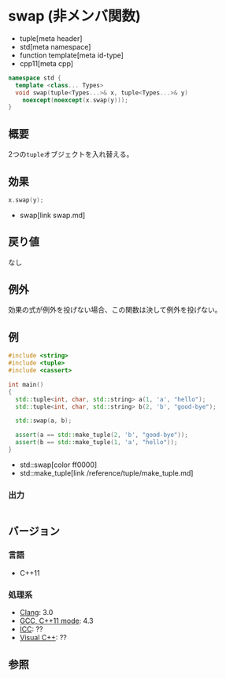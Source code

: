 # swap (非メンバ関数)
* tuple[meta header]
* std[meta namespace]
* function template[meta id-type]
* cpp11[meta cpp]

```cpp
namespace std {
  template <class... Types>
  void swap(tuple<Types...>& x, tuple<Types...>& y)
    noexcept(noexcept(x.swap(y)));
}
```

## 概要
2つの`tuple`オブジェクトを入れ替える。


## 効果
```cpp
x.swap(y);
```
* swap[link swap.md]


## 戻り値
なし


## 例外
効果の式が例外を投げない場合、この関数は決して例外を投げない。


## 例
```cpp example
#include <string>
#include <tuple>
#include <cassert>

int main()
{
  std::tuple<int, char, std::string> a(1, 'a', "hello");
  std::tuple<int, char, std::string> b(2, 'b', "good-bye");

  std::swap(a, b);

  assert(a == std::make_tuple(2, 'b', "good-bye"));
  assert(b == std::make_tuple(1, 'a', "hello"));
}
```
* std::swap[color ff0000]
* std::make_tuple[link /reference/tuple/make_tuple.md]

### 出力
```
```

## バージョン
### 言語
- C++11

### 処理系
- [Clang](/implementation.md#clang): 3.0
- [GCC, C++11 mode](/implementation.md#gcc): 4.3
- [ICC](/implementation.md#icc): ??
- [Visual C++](/implementation.md#visual_cpp): ??


## 参照


